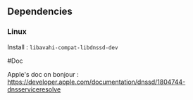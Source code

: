 
## Dependencies

### Linux

Install : `libavahi-compat-libdnssd-dev`



#Doc

Apple's doc on bonjour : https://developer.apple.com/documentation/dnssd/1804744-dnsserviceresolve
